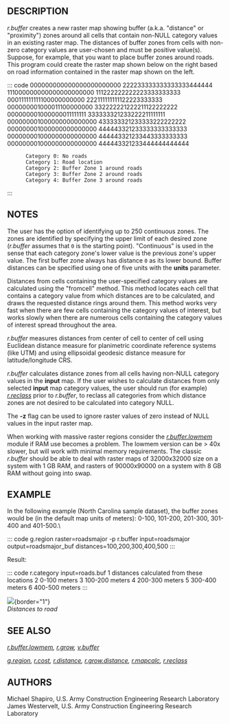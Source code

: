 ## DESCRIPTION

*r.buffer* creates a new raster map showing buffer (a.k.a. \"distance\"
or \"proximity\") zones around all cells that contain non-NULL category
values in an existing raster map. The distances of buffer zones from
cells with non-zero category values are user-chosen and must be positive
value(s). Suppose, for example, that you want to place buffer zones
around roads. This program could create the raster map shown below on
the right based on road information contained in the raster map shown on
the left.

::: code
          000000000000000000000000 222233333333333333444444
          111000000000000000000000 111222222222223333333333
          000111111111100000000000 222111111111122223333333
          000000001000011100000000 332222221222211122222222
          000000001000000011111111 333333321233222211111111
          000000001000000000000000 433333321233333222222222
          000000001000000000000000 444443321233333333333333
          000000001000000000000000 444443321233443333333333
          000000001000000000000000 444443321233444444444444

          Category 0: No roads
          Category 1: Road location
          Category 2: Buffer Zone 1 around roads
          Category 3: Buffer Zone 2 around roads
          Category 4: Buffer Zone 3 around roads
:::

## NOTES

The user has the option of identifying up to 250 continuous zones. The
zones are identified by specifying the upper limit of each desired zone
(*r.buffer* assumes that `0` is the starting point). \"Continuous\" is
used in the sense that each category zone\'s lower value is the previous
zone\'s upper value. The first buffer zone always has distance `0` as
its lower bound. Buffer distances can be specified using one of five
units with the **units** parameter.

Distances from cells containing the user-specified category values are
calculated using the \"fromcell\" method. This method locates each cell
that contains a category value from which distances are to be
calculated, and draws the requested distance rings around them. This
method works very fast when there are few cells containing the category
values of interest, but works slowly when there are numerous cells
containing the category values of interest spread throughout the area.

*r.buffer* measures distances from center of cell to center of cell
using Euclidean distance measure for planimetric coordinate reference
systems (like UTM) and using ellipsoidal geodesic distance measure for
latitude/longitude CRS.

*r.buffer* calculates distance zones from all cells having non-NULL
category values in the **input** map. If the user wishes to calculate
distances from only selected **input** map category values, the user
should run (for example) *[r.reclass](r.reclass.html)* prior to
*r.buffer*, to reclass all categories from which distance zones are not
desired to be calculated into category NULL.

The **-z** flag can be used to ignore raster values of zero instead of
NULL values in the input raster map.

When working with massive raster regions consider the
*[r.buffer.lowmem](r.buffer.lowmem.html)* module if RAM use becomes a
problem. The lowmem version can be \> 40x slower, but will work with
minimal memory requirements. The classic *r.buffer* should be able to
deal with raster maps of 32000x32000 size on a system with 1 GB RAM, and
rasters of 90000x90000 on a system with 8 GB RAM without going into
swap.

## EXAMPLE

In the following example (North Carolina sample dataset), the buffer
zones would be (in the default map units of meters): 0-100, 101-200,
201-300, 301-400 and 401-500.\

::: code
    g.region raster=roadsmajor -p
    r.buffer input=roadsmajor output=roadsmajor_buf distances=100,200,300,400,500
:::

Result:

::: code
    r.category input=roads.buf
          1       distances calculated from these locations
          2       0-100 meters
          3       100-200 meters
          4       200-300 meters
          5       300-400 meters
          6       400-500 meters
:::

![](r_buffer_road.png){border="1"}\
*Distances to road*

## SEE ALSO

*[r.buffer.lowmem](r.buffer.lowmem.html), [r.grow](r.grow.html),
[v.buffer](v.buffer.html)*

*[g.region](g.region.html), [r.cost](r.cost.html),
[r.distance](r.distance.html), [r.grow.distance](r.grow.distance.html),
[r.mapcalc](r.mapcalc.html), [r.reclass](r.reclass.html)*

## AUTHORS

Michael Shapiro, U.S. Army Construction Engineering Research Laboratory\
James Westervelt, U.S. Army Construction Engineering Research Laboratory
